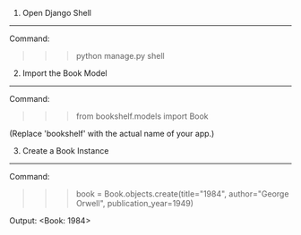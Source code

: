 1. Open Django Shell
--------------------
Command:
>>> python manage.py shell

2. Import the Book Model
------------------------
Command:
>>> from bookshelf.models import Book

(Replace 'bookshelf' with the actual name of your app.)

3. Create a Book Instance
-------------------------
Command:
>>> book = Book.objects.create(title="1984", author="George Orwell", publication_year=1949)

Output:
<Book: 1984>